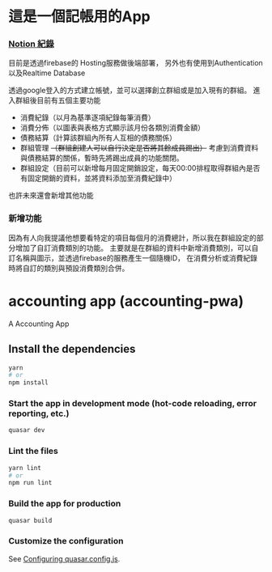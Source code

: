 # 這是一個記帳用的App
### [Notion 紀錄](https://delirious-workshop-239.notion.site/PWA-112993c5059a80f79ac1e947b53359eb?pvs=4)

目前是透過firebase的 Hosting服務做後端部署，
另外也有使用到Authentication以及Realtime Database

透過google登入的方式建立帳號，並可以選擇創立群組或是加入現有的群組。
進入群組後目前有五個主要功能
* 消費紀錄（以月為基準逐項紀錄每筆消費）
* 消費分佈（以圖表與表格方式顯示該月份各類別消費金額）
* 債務結算（計算該群組內所有人互相的債務關係）
* 群組管理 ~~（群組創建人可以自行決定是否將其餘成員踢出）~~ 
  考慮到消費資料與債務結算的關係，暫時先將踢出成員的功能關閉。
* 群組設定（目前可以新增每月固定開銷設定，每天00:00排程取得群組內是否有固定開銷的資料，並將資料添加至消費紀錄中）

也許未來還會新增其他功能

### 新增功能
因為有人向我提議他想要看特定的項目每個月的消費總計，所以我在群組設定的部分增加了自訂消費類別的功能。
主要就是在群組的資料中新增消費類別，可以自訂名稱與圖示，並透過firebase的服務產生一個隨機ID，
在消費分析或消費紀錄時將自訂的類別與預設消費類別合併。

# accounting app (accounting-pwa)

A Accounting App

## Install the dependencies
```bash
yarn
# or
npm install
```

### Start the app in development mode (hot-code reloading, error reporting, etc.)
```bash
quasar dev
```


### Lint the files
```bash
yarn lint
# or
npm run lint
```



### Build the app for production
```bash
quasar build
```

### Customize the configuration
See [Configuring quasar.config.js](https://v2.quasar.dev/quasar-cli-vite/quasar-config-js).
